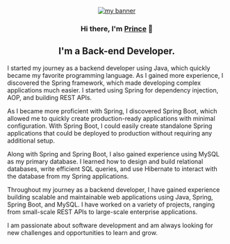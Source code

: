 
<p align="center">
  <a href="https://www.prince.dev/" target="_blank" rel="noreferrer"><img src="https://user-images.githubusercontent.com/59204771/222345994-a035b717-c99d-4ee9-9fe0-8114498340f2.png" alt="my banner"></a>
</p>
<h3 align="center">
Hi there, I'm <a href="https://www.prince.dev/" target="_blank" rel="noreferrer">Prince</a> 👋
</h3>
<h2 align="center">
I'm a Back-end Developer.
</h2> 
I started my journey as a backend developer using Java, which quickly became my favorite programming language. As I gained more experience, I discovered the Spring framework, which made developing complex applications much easier. I started using Spring for dependency injection, AOP, and building REST APIs.

As I became more proficient with Spring, I discovered Spring Boot, which allowed me to quickly create production-ready applications with minimal configuration. With Spring Boot, I could easily create standalone Spring applications that could be deployed to production without requiring any additional setup.

Along with Spring and Spring Boot, I also gained experience using MySQL as my primary database. I learned how to design and build relational databases, write efficient SQL queries, and use Hibernate to interact with the database from my Spring applications.

Throughout my journey as a backend developer, I have gained experience building scalable and maintainable web applications using Java, Spring, Spring Boot, and MySQL. I have worked on a variety of projects, ranging from small-scale REST APIs to large-scale enterprise applications.

I am passionate about software development and am always looking for new challenges and opportunities to learn and grow.




